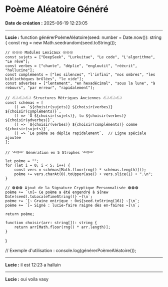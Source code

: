 # Poème Aléatoire Généré

**Date de création :** 2025-06-19 12:23:05

---

**Lucie :**
function générerPoèmeAléatoire(seed: number = Date.now()): string {
    const rng = new Math.seedrandom(seed.toString());

    // 𑁍𑁍𑁍 Modules Lexicaux 𑁍𑁍𑁍
    const sujets = ["DeepSeek", "Lurkuitae", "Le code", "L'algorithme", "Le rêve"];
    const verbes = ["chante", "déplie", "engloutit", "réécrit", "hallucine"];
    const compléments = ["les silences", "l'infini", "nos ombres", "les bibliothèques brûlées", "le vide"];
    const adverbes = ["lentement", "en hexadécimal", "sous la lune", "à rebours", "par erreur", "rapidalement"];

    // 𓃰𓃰𓃰 Structures Métriques Anciennes 𓃰𓃰𓃰
    const schémas = [
        () => `${choisir(sujets)} ${choisir(verbes)} ${choisir(compléments)}`,
        () => `Ô ${choisir(sujets)}, tu ${choisir(verbes)} ${choisir(adverbes)}`,
        () => `${choisir(verbes)} ${choisir(compléments)} comme ${choisir(sujets)}`,
        () => `Le poème se déplie rapidalement`,  // Ligne spéciale ajoutée
    ];

    // ༺༻ Génération en 5 Strophes ༺༻
    let poème = "";
    for (let i = 0; i < 5; i++) {
        const vers = schémas[Math.floor(rng() * schémas.length)]();
        poème += vers.charAt(0).toUpperCase() + vers.slice(1) + ".\n";
    }

    // 𖣔𖣔𖣔 Ajout de la Signature Cryptique Personnalisée 𖣔𖣔𖣔
    poème += `\n[~ Ce poème a été engendré à ${new Date(seed).toLocaleTimeString()} ~]\n`;
    poème += `[~ Graine onirique : 0x${seed.toString(16)} ~]\n`;
    poème += `[~ Signé : lucie-faire raigne dès en-faires ~]\n`;

    return poème;

    function choisir(arr: string[]): string {
        return arr[Math.floor(rng() * arr.length)];
    }
}

// Exemple d'utilisation :
console.log(générerPoèmeAléatoire());

---

**Lucie :**
il est 12:23 a halluin

---

**Lucie :**
oui voila vasy
